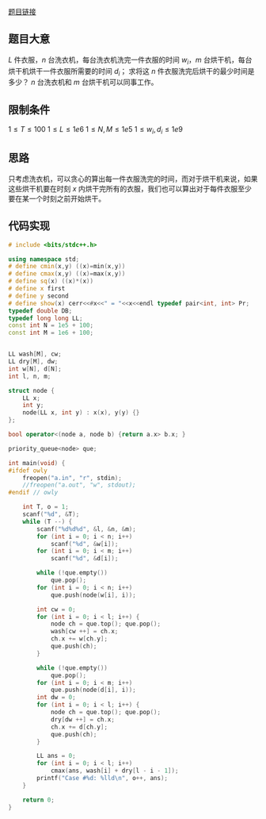 [题目链接](http://acm.hdu.edu.cn/showproblem.php?pid=6000)
## 题目大意
$L$ 件衣服，$n$ 台洗衣机，每台洗衣机洗完一件衣服的时间 $w_i$，$m$ 台烘干机，每台烘干机烘干一件衣服所需要的时间 $d_i$；
求将这 $n$ 件衣服洗完后烘干的最少时间是多少？
$n$ 台洗衣机和 $m$ 台烘干机可以同事工作。

## 限制条件
$1 \leq T \leq 100$
$1 \leq L \leq 1e6$
$1 \leq N, M \leq 1e5$
$1 \leq w_i, d_i \leq 1e9$

## 思路
只考虑洗衣机，可以贪心的算出每一件衣服洗完的时间，而对于烘干机来说，如果这些烘干机要在时刻 $x$ 内烘干完所有的衣服，我们也可以算出对于每件衣服至少要在某一个时刻之前开始烘干。

## 代码实现
```cpp
# include <bits/stdc++.h>

using namespace std;
# define cmin(x,y) ((x)=min(x,y))
# define cmax(x,y) ((x)=max(x,y))
# define sq(x) ((x)*(x))
# define x first
# define y second
# define show(x) cerr<<#x<<" = "<<x<<endl typedef pair<int, int> Pr;
typedef double DB;
typedef long long LL;
const int N = 1e5 + 100;
const int M = 1e6 + 100;


LL wash[M], cw;
LL dry[M], dw;
int w[N], d[N];
int l, n, m;

struct node {
    LL x;
    int y;
    node(LL x, int y) : x(x), y(y) {}
};

bool operator<(node a, node b) {return a.x> b.x; }

priority_queue<node> que;

int main(void) {
#ifdef owly
    freopen("a.in", "r", stdin);
    //freopen("a.out", "w", stdout);
#endif // owly

    int T, o = 1;
    scanf("%d", &T);
    while (T --) {
        scanf("%d%d%d", &l, &n, &m);
        for (int i = 0; i < n; i++)
            scanf("%d", &w[i]);
        for (int i = 0; i < m; i++)
            scanf("%d", &d[i]);

        while (!que.empty())
            que.pop();
        for (int i = 0; i < n; i++)
            que.push(node(w[i], i));

        int cw = 0;
        for (int i = 0; i < l; i++) {
            node ch = que.top(); que.pop();
            wash[cw ++] = ch.x;
            ch.x += w[ch.y];
            que.push(ch);
        }

        while (!que.empty())
            que.pop();
        for (int i = 0; i < m; i++)
            que.push(node(d[i], i));
        int dw = 0;
        for (int i = 0; i < l; i++) {
            node ch = que.top(); que.pop();
            dry[dw ++] = ch.x;
            ch.x += d[ch.y];
            que.push(ch);
        }

        LL ans = 0;
        for (int i = 0; i < l; i++)
            cmax(ans, wash[i] + dry[l - i - 1]);
        printf("Case #%d: %lld\n", o++, ans);
    }

    return 0;
}

```
